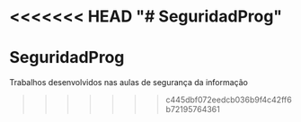 <<<<<<< HEAD
"# SeguridadProg"  
=======
# SeguridadProg
Trabalhos desenvolvidos nas aulas de segurança da informação
>>>>>>> c445dbf072eedcb036b9f4c42ff6b72195764361
